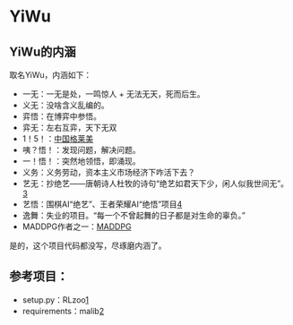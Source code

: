 

<!--
 * @version:
 * @Author:  StevenJokess（蔡舒起） https://github.com/StevenJokess
 * @Date: 2023-04-05 19:51:29
 * @LastEditors:  StevenJokess（蔡舒起） https://github.com/StevenJokess
 * @LastEditTime: 2023-09-11 02:22:35
 * @Description:
 * @Help me: make friends by a867907127@gmail.com and help me get some “foreign” things or service I need in life; 如有帮助，请赞助，失业3年了。![支付宝收款码](https://github.com/StevenJokess/d2rl/blob/master/img/%E6%94%B6.jpg)
 * @TODO::
 * @Reference:
-->
# YiWu

## YiWu的内涵

取名YiWu，内涵如下：

- 一无：一无是处，一鸣惊人 + 无法无天，死而后生。
- 义无：没啥含义乱编的。
- 弈悟：在博弈中参悟。
- 弈无：左右互弈，天下无双
- 1！5！：[中国格莱美](https://www.youtube.com/watch?v=Pjpwj6cNtlg)
- 咦？悟！：发现问题，解决问题。
- 一！悟！：突然地领悟，即涌现。
- 义务：义务劳动，资本主义市场经济下咋活下去？
- 艺无：抄绝艺——唐朝诗人杜牧的诗句“绝艺如君天下少，闲人似我世间无”。[3]
- 艺悟：围棋AI“绝艺”、王者荣耀AI“绝悟”项目[4]
- 逸舞：失业的项目。“每一个不曾起舞的日子都是对生命的辜负。”
- MADDPG作者之一：[MADDPG](https://arxiv.org/pdf/1706.02275.pdf)


是的，这个项目代码都没写，尽琢磨内涵了。

## 参考项目：

- setup.py：RLzoo[1]
- requirements：malib[2]

[1]: https://github.com/tensorlayer/RLzoo/blob/master/setup.py
[2]: https://github.com/sjtu-marl/malib/blob/main/install.sh
[3]: https://book.pep.com.cn/1452001134201/mobile/#p=130
[4]: http://www.deeprlhub.com/d/1402-2024
